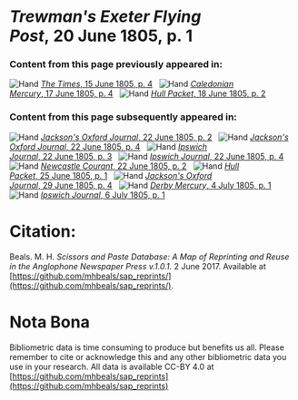 # *Trewman's Exeter Flying Post*, 20 June 1805, p. 1  
  
### Content from this page previously appeared in:  
![Hand](http://scissorsandpaste.net/wp-content/uploads/2017/06/smallhandpointer.png) [*The Times*, 15 June 1805, p. 4](https://mhbeals.github.io/sap_html/The-Times/The-Times-15-June-1805-p-4)  
![Hand](http://scissorsandpaste.net/wp-content/uploads/2017/06/smallhandpointer.png) [*Caledonian Mercury*, 17 June 1805, p. 4](https://mhbeals.github.io/sap_html/Caledonian-Mercury/Caledonian-Mercury-17-June-1805-p-4)  
![Hand](http://scissorsandpaste.net/wp-content/uploads/2017/06/smallhandpointer.png) [*Hull Packet*, 18 June 1805, p. 2](https://mhbeals.github.io/sap_html/Hull-Packet/Hull-Packet-18-June-1805-p-2)  
  
### Content from this page subsequently appeared in:  
![Hand](http://scissorsandpaste.net/wp-content/uploads/2017/06/smallhandpointer.png) [*Jackson's Oxford Journal*, 22 June 1805, p. 2](https://mhbeals.github.io/sap_html/Jackson's-Oxford-Journal/Jackson's-Oxford-Journal-22-June-1805-p-2)  
![Hand](http://scissorsandpaste.net/wp-content/uploads/2017/06/smallhandpointer.png) [*Jackson's Oxford Journal*, 22 June 1805, p. 4](https://mhbeals.github.io/sap_html/Jackson's-Oxford-Journal/Jackson's-Oxford-Journal-22-June-1805-p-4)  
![Hand](http://scissorsandpaste.net/wp-content/uploads/2017/06/smallhandpointer.png) [*Ipswich Journal*, 22 June 1805, p. 3](https://mhbeals.github.io/sap_html/Ipswich-Journal/Ipswich-Journal-22-June-1805-p-3)  
![Hand](http://scissorsandpaste.net/wp-content/uploads/2017/06/smallhandpointer.png) [*Ipswich Journal*, 22 June 1805, p. 4](https://mhbeals.github.io/sap_html/Ipswich-Journal/Ipswich-Journal-22-June-1805-p-4)  
![Hand](http://scissorsandpaste.net/wp-content/uploads/2017/06/smallhandpointer.png) [*Newcastle Courant*, 22 June 1805, p. 2](https://mhbeals.github.io/sap_html/Newcastle-Courant/Newcastle-Courant-22-June-1805-p-2)  
![Hand](http://scissorsandpaste.net/wp-content/uploads/2017/06/smallhandpointer.png) [*Hull Packet*, 25 June 1805, p. 1](https://mhbeals.github.io/sap_html/Hull-Packet/Hull-Packet-25-June-1805-p-1)  
![Hand](http://scissorsandpaste.net/wp-content/uploads/2017/06/smallhandpointer.png) [*Jackson's Oxford Journal*, 29 June 1805, p. 4](https://mhbeals.github.io/sap_html/Jackson's-Oxford-Journal/Jackson's-Oxford-Journal-29-June-1805-p-4)  
![Hand](http://scissorsandpaste.net/wp-content/uploads/2017/06/smallhandpointer.png) [*Derby Mercury*, 4 July 1805, p. 1](https://mhbeals.github.io/sap_html/Derby-Mercury/Derby-Mercury-4-July-1805-p-1)  
![Hand](http://scissorsandpaste.net/wp-content/uploads/2017/06/smallhandpointer.png) [*Ipswich Journal*, 6 July 1805, p. 1](https://mhbeals.github.io/sap_html/Ipswich-Journal/Ipswich-Journal-6-July-1805-p-1)  


# Citation: 

Beals. M. H. *Scissors and Paste Database: A Map of Reprinting and Reuse in the Anglophone Newspaper Press v.1.0.1.* 2 June 2017. Available at [https://github.com/mhbeals/sap_reprints/](https://github.com/mhbeals/sap_reprints/). 

# Nota Bona

Bibliometric data is time consuming to produce but benefits us all. Please remember to cite or acknowledge this and any other bibliometric data you use in your research. All data is available CC-BY 4.0 at [https://github.com/mhbeals/sap_reprints](https://github.com/mhbeals/sap_reprints)